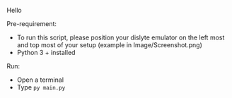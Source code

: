 Hello

Pre-requirement:

* To run this script, please position your dislyte emulator on the left most and top most of your setup (example in Image/Screenshot.png)
* Python 3 + installed

Run:

* Open a terminal 
* Type `py main.py`


